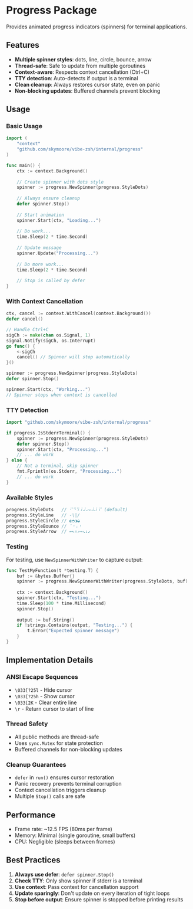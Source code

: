 # Progress Package

Provides animated progress indicators (spinners) for terminal applications.

## Features

- **Multiple spinner styles**: dots, line, circle, bounce, arrow
- **Thread-safe**: Safe to update from multiple goroutines
- **Context-aware**: Respects context cancellation (Ctrl+C)
- **TTY detection**: Auto-detects if output is a terminal
- **Clean cleanup**: Always restores cursor state, even on panic
- **Non-blocking updates**: Buffered channels prevent blocking

## Usage

### Basic Usage

```go
import (
    "context"
    "github.com/skymoore/vibe-zsh/internal/progress"
)

func main() {
    ctx := context.Background()
    
    // Create spinner with dots style
    spinner := progress.NewSpinner(progress.StyleDots)
    
    // Always ensure cleanup
    defer spinner.Stop()
    
    // Start animation
    spinner.Start(ctx, "Loading...")
    
    // Do work...
    time.Sleep(2 * time.Second)
    
    // Update message
    spinner.Update("Processing...")
    
    // Do more work...
    time.Sleep(2 * time.Second)
    
    // Stop is called by defer
}
```

### With Context Cancellation

```go
ctx, cancel := context.WithCancel(context.Background())
defer cancel()

// Handle Ctrl+C
sigCh := make(chan os.Signal, 1)
signal.Notify(sigCh, os.Interrupt)
go func() {
    <-sigCh
    cancel() // Spinner will stop automatically
}()

spinner := progress.NewSpinner(progress.StyleDots)
defer spinner.Stop()

spinner.Start(ctx, "Working...")
// Spinner stops when context is cancelled
```

### TTY Detection

```go
import "github.com/skymoore/vibe-zsh/internal/progress"

if progress.IsStderrTerminal() {
    spinner := progress.NewSpinner(progress.StyleDots)
    defer spinner.Stop()
    spinner.Start(ctx, "Processing...")
    // ... do work
} else {
    // Not a terminal, skip spinner
    fmt.Fprintln(os.Stderr, "Processing...")
    // ... do work
}
```

### Available Styles

```go
progress.StyleDots   // ⠋⠙⠹⠸⠼⠴⠦⠧⠇⠏ (default)
progress.StyleLine   // -\|/
progress.StyleCircle // ◐◓◑◒
progress.StyleBounce // ⠁⠂⠄⠂
progress.StyleArrow  // ←↖↑↗→↘↓↙
```

### Testing

For testing, use `NewSpinnerWithWriter` to capture output:

```go
func TestMyFunction(t *testing.T) {
    buf := &bytes.Buffer{}
    spinner := progress.NewSpinnerWithWriter(progress.StyleDots, buf)
    
    ctx := context.Background()
    spinner.Start(ctx, "Testing...")
    time.Sleep(100 * time.Millisecond)
    spinner.Stop()
    
    output := buf.String()
    if !strings.Contains(output, "Testing...") {
        t.Error("Expected spinner message")
    }
}
```

## Implementation Details

### ANSI Escape Sequences

- `\033[?25l` - Hide cursor
- `\033[?25h` - Show cursor
- `\033[2K` - Clear entire line
- `\r` - Return cursor to start of line

### Thread Safety

- All public methods are thread-safe
- Uses `sync.Mutex` for state protection
- Buffered channels for non-blocking updates

### Cleanup Guarantees

- `defer` in `run()` ensures cursor restoration
- Panic recovery prevents terminal corruption
- Context cancellation triggers cleanup
- Multiple `Stop()` calls are safe

## Performance

- Frame rate: ~12.5 FPS (80ms per frame)
- Memory: Minimal (single goroutine, small buffers)
- CPU: Negligible (sleeps between frames)

## Best Practices

1. **Always use defer**: `defer spinner.Stop()`
2. **Check TTY**: Only show spinner if stderr is a terminal
3. **Use context**: Pass context for cancellation support
4. **Update sparingly**: Don't update on every iteration of tight loops
5. **Stop before output**: Ensure spinner is stopped before printing results

